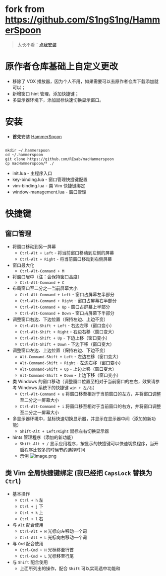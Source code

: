 # fork from https://github.com/S1ngS1ng/HammerSpoon

> 太长不看：[点我安装](#安装)

# 原作者仓库基础上自定义更改

- 移除了 VOX 播放器，因为个人不用，如果需要可以去原作者仓库下载添加就可以；
- 新增窗口 hint 管理，添加快捷键；
- 多显示器环境下，添加鼠标快速切换显示窗口。

# 安装

- **首先**安装 [HammerSpoon](https://github.com/Hammerspoon/hammerspoon)


```shell

mkdir ~/.hammerspoon
cd ~/.hammerspoon
git clone https://github.com/REsab/macHammerspoon
cp macHammerspoon/* ./

```
- init.lua - 主程序入口
- key-binding.lua - 窗口管理快捷键配置
- vim-binding.lua - 类 Vim 快捷键绑定
- window-management.lua - 窗口管理


# 快捷键

## 窗口管理

- 将窗口移动到另一屏幕
  - `Ctrl-Alt + Left` - 将当前窗口移动到左侧的屏幕
  - `Ctrl-Alt + Right` - 将当前窗口移动到右侧屏幕
- 窗口最大化
  - `Ctrl-Alt-Command + M`
- 将窗口居中（注：会保持窗口高度）
  - `Ctrl-Alt-Command + C`
- 布局窗口至二分之一当前屏幕大小
  - `Ctrl-Alt-Command + Left` - 窗口占屏幕左半部分
  - `Ctrl-Alt-Command + Right` - 窗口占屏幕右半部分
  - `Ctrl-Alt-Command + Up` - 窗口占屏幕上半部分
  - `Ctrl-Alt-Command + Down` - 窗口占屏幕下半部分
- 调整窗口右边、下边位置（保持左边、上边不变）
  - `Ctrl-Alt-Shift + Left` - 右边左移（窗口变小）
  - `Ctrl-Alt-Shift + Right` - 右边右移（窗口变大）
  - `Ctrl-Alt-Shift + Up` - 下边上移（窗口变小）
  - `Ctrl-Alt-Shift + Down` - 下边下移（窗口变大）
- 调整窗口左边、上边位置（保持右边、下边不变）
  - `Alt-Command-Shift + Left` - 左边左移（窗口变大）
  - `Alt-Command-Shift + Right` - 左边右移（窗口变小）
  - `Alt-Command-Shift + Up` - 上边上移（窗口变大）
  - `Alt-Command-Shift + Down` - 上边下移（窗口变小）
- 类 Windows 的窗口移动（调整窗口位置至相对于当前窗口的左右，效果请参考 Windows 系统下的快捷键 `win + 左/右`）
  - `Ctrl-Alt-Command + u`    将窗口移至相对于当前窗口的左方，并将窗口调整至二分之一屏幕大小
  - `Ctrl-Alt-Command + i`    将窗口移至相对于当前窗口的右方，并将窗口调整至二分之一屏幕大小
- 多显示器环境中，鼠标快速切换显示器，并显示在显示器中间（添加的新功能）
  - `Shift-Alt + Left/Right` 鼠标左右切换显示器
- hints 管理程序（添加的新功能）
  - `Shift-Alt + /` 显示应用程序，按显示的快捷键可以快速切换程序，当开启程序比较多的时候节约选择时间
  - 示例
    ![image.png](https://i.loli.net/2019/11/07/Nh3rz4WXctHnZR2.png)

## 类 Vim 全局快捷键绑定 (我已经把 `CapsLock` 替换为 `Ctrl`)

- 基本操作
  - `Ctrl + h` 左
  - `Ctrl + j` 下
  - `Ctrl + k` 上
  - `Ctrl + l` 右
- 与 `Alt` 配合使用
  - `Ctrl-Alt + H` 光标向左移动一个词
  - `Ctrl-Alt + L` 光标向右移动一个词
- 与 `Cmd` 配合使用
  - `Ctrl-Cmd + H` 光标移至行首
  - `Ctrl-Cmd + L` 光标移至行尾
- 与 `Shift` 配合使用
  - 上面所列出的操作，配合 `Shift` 可以实现选中功能和
